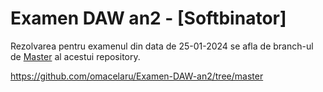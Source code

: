 # Examen DAW an2 - [Softbinator]

Rezolvarea pentru examenul din data de 25-01-2024 se afla de branch-ul de [Master](https://github.com/omacelaru/Examen-DAW-an2/tree/master) al acestui repository.

https://github.com/omacelaru/Examen-DAW-an2/tree/master
